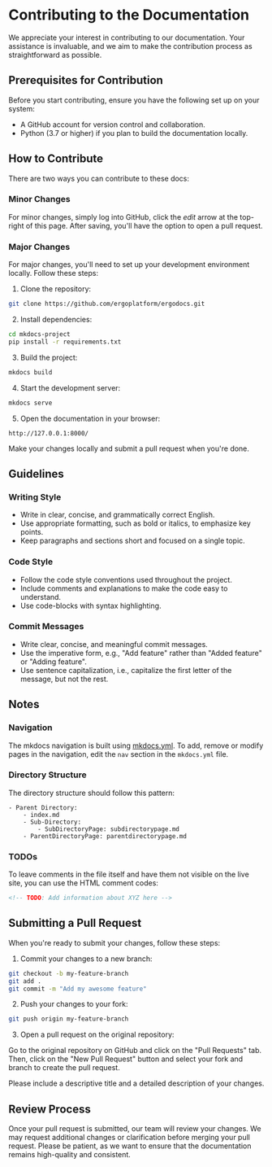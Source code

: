 # Contributing to the Documentation

We appreciate your interest in contributing to our documentation. Your assistance is invaluable, and we aim to make the contribution process as straightforward as possible.

## Prerequisites for Contribution

Before you start contributing, ensure you have the following set up on your system:

- A GitHub account for version control and collaboration.
- Python (3.7 or higher) if you plan to build the documentation locally.

## How to Contribute

There are two ways you can contribute to these docs:

### Minor Changes

For minor changes, simply log into GitHub, click the *edit* arrow at the top-right of this page. After saving, you'll have the option to open a pull request.

### Major Changes

For major changes, you'll need to set up your development environment locally. Follow these steps:

1. Clone the repository:

```bash
git clone https://github.com/ergoplatform/ergodocs.git
```

2. Install dependencies:

```bash
cd mkdocs-project
pip install -r requirements.txt
```

3. Build the project:

```bash
mkdocs build
```

4. Start the development server:

```bash
mkdocs serve
```

5. Open the documentation in your browser:

```
http://127.0.0.1:8000/
```

Make your changes locally and submit a pull request when you're done.

## Guidelines

### Writing Style

- Write in clear, concise, and grammatically correct English.
- Use appropriate formatting, such as bold or italics, to emphasize key points.
- Keep paragraphs and sections short and focused on a single topic.

### Code Style

- Follow the code style conventions used throughout the project.
- Include comments and explanations to make the code easy to understand.
- Use code-blocks with syntax highlighting. 

### Commit Messages

- Write clear, concise, and meaningful commit messages.
- Use the imperative form, e.g., "Add feature" rather than "Added feature" or "Adding feature".
- Use sentence capitalization, i.e., capitalize the first letter of the message, but not the rest.

## Notes

### Navigation

The mkdocs navigation is built using [mkdocs.yml](/mkdocs.yml). To add, remove or modify pages in the navigation, edit the `nav` section in the `mkdocs.yml` file.

### Directory Structure

The directory structure should follow this pattern:

```
- Parent Directory:
    - index.md
    - Sub-Directory:
        - SubDirectoryPage: subdirectorypage.md
    - ParentDirectoryPage: parentdirectorypage.md
```

### TODOs

To leave comments in the file itself and have them not visible on the live site, you can use the HTML comment codes:

```html
<!-- TODO: Add information about XYZ here -->
```

## Submitting a Pull Request

When you're ready to submit your changes, follow these steps:

1. Commit your changes to a new branch:

```bash
git checkout -b my-feature-branch
git add .
git commit -m "Add my awesome feature"
```

2. Push your changes to your fork:

```bash
git push origin my-feature-branch
```

3. Open a pull request on the original repository:

Go to the original repository on GitHub and click on the "Pull Requests" tab. Then, click on the "New Pull Request" button and select your fork and branch to create the pull request.

Please include a descriptive title and a detailed description of your changes.

## Review Process

Once your pull request is submitted, our team will review your changes. We may request additional changes or clarification before merging your pull request. Please be patient, as we want to ensure that the documentation remains high-quality and consistent.


